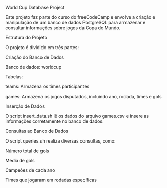 World Cup Database Project

Este projeto faz parte do curso do freeCodeCamp e envolve a criação e manipulação de um banco de dados PostgreSQL para armazenar e consultar informações sobre jogos da Copa do Mundo.

Estrutura do Projeto

O projeto é dividido em três partes:

Criação do Banco de Dados

Banco de dados: worldcup

Tabelas:

teams: Armazena os times participantes

games: Armazena os jogos disputados, incluindo ano, rodada, times e gols

Inserção de Dados

O script insert_data.sh lê os dados do arquivo games.csv e insere as informações corretamente no banco de dados.

Consultas ao Banco de Dados

O script queries.sh realiza diversas consultas, como:

Número total de gols

Média de gols

Campeões de cada ano

Times que jogaram em rodadas específicas
